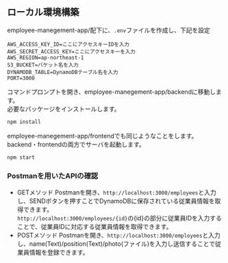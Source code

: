 ## ローカル環境構築
employee-manegement-app/配下に、`.env`ファイルを作成し、下記を設定  
```
AWS_ACCESS_KEY_ID=ここにアクセスキーIDを入力
AWS_SECRET_ACCESS_KEY=ここにアクセスキーを入力
AWS_REGION=ap-northeast-1
S3_BUCKET=バケット名を入力
DYNAMODB_TABLE=DynamoDBテーブル名を入力
PORT=3000
```
コマンドプロンプトを開き、employee-manegement-app/backendに移動します。  
必要なパッケージをインストールします。
```bash
npm install
```
employee-manegement-app/frontendでも同じようなことをします。  
backend・frontendの両方でサーバを起動します。  
```bash
npm start
```

### Postmanを用いたAPIの確認
* GETメソッド
  Postmanを開き、`http://localhost:3000/employees`と入力し、SENDボタンを押すことでDynamoDBに保存されている従業員情報を取得できます。  
  `http://localhost:3000/employees/{id}`の{id}の部分に従業員IDを入力することで、従業員IDに対応する従業員情報を取得できます。
* POSTメソッド
  Postmanを開き、`http://localhost:3000/employees`と入力し、name(Text)/position(Text)/photo(ファイル)を入力し送信することで従業員情報を登録できます。

